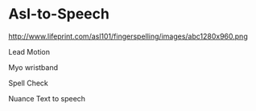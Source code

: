 # Asl-to-Speech
  http://www.lifeprint.com/asl101/fingerspelling/images/abc1280x960.png
  
Lead Motion

Myo wristband

Spell Check

Nuance Text to speech 
